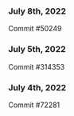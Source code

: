 ### July 8th, 2022

Commit #50249

### July 5th, 2022

Commit #314353


### July 4th, 2022

Commit #72281
